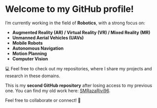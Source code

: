 # Welcome to my GitHub profile!

I’m currently working in the field of **Robotics**, with a strong focus on:

- **Augmented Reality (AR) / Virtual Reality (VR) / Mixed Reality (MR)**
- **Unmanned Aerial Vehicles (UAVs)**
- **Mobile Robots**
- **Autonomous Navigation**
- **Motion Planning**
- **Computer Vision**

💻 Feel free to check out my repositories, where I share my projects and research in these domains.

This is my **second GitHub repository** after losing access to my previous one. You can find my old work here: [SMRazaRivi96](https://github.com/SMRazaRizvi96).

Feel free to collaborate or connect! 🤝
